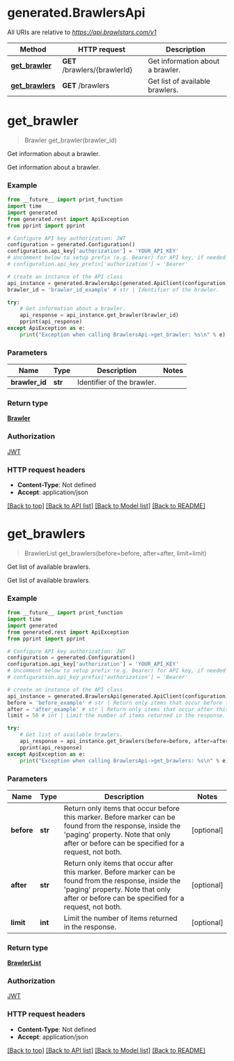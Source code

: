 # generated.BrawlersApi

All URIs are relative to *https://api.brawlstars.com/v1*

Method | HTTP request | Description
------------- | ------------- | -------------
[**get_brawler**](BrawlersApi.md#get_brawler) | **GET** /brawlers/{brawlerId} | Get information about a brawler.
[**get_brawlers**](BrawlersApi.md#get_brawlers) | **GET** /brawlers | Get list of available brawlers.

# **get_brawler**
> Brawler get_brawler(brawler_id)

Get information about a brawler.

Get information about a brawler.

### Example
```python
from __future__ import print_function
import time
import generated
from generated.rest import ApiException
from pprint import pprint

# Configure API key authorization: JWT
configuration = generated.Configuration()
configuration.api_key['authorization'] = 'YOUR_API_KEY'
# Uncomment below to setup prefix (e.g. Bearer) for API key, if needed
# configuration.api_key_prefix['authorization'] = 'Bearer'

# create an instance of the API class
api_instance = generated.BrawlersApi(generated.ApiClient(configuration))
brawler_id = 'brawler_id_example' # str | Identifier of the brawler.

try:
    # Get information about a brawler.
    api_response = api_instance.get_brawler(brawler_id)
    pprint(api_response)
except ApiException as e:
    print("Exception when calling BrawlersApi->get_brawler: %s\n" % e)
```

### Parameters

Name | Type | Description  | Notes
------------- | ------------- | ------------- | -------------
 **brawler_id** | **str**| Identifier of the brawler. | 

### Return type

[**Brawler**](Brawler.md)

### Authorization

[JWT](../README.md#JWT)

### HTTP request headers

 - **Content-Type**: Not defined
 - **Accept**: application/json

[[Back to top]](#) [[Back to API list]](../README.md#documentation-for-api-endpoints) [[Back to Model list]](../README.md#documentation-for-models) [[Back to README]](../README.md)

# **get_brawlers**
> BrawlerList get_brawlers(before=before, after=after, limit=limit)

Get list of available brawlers.

Get list of available brawlers.

### Example
```python
from __future__ import print_function
import time
import generated
from generated.rest import ApiException
from pprint import pprint

# Configure API key authorization: JWT
configuration = generated.Configuration()
configuration.api_key['authorization'] = 'YOUR_API_KEY'
# Uncomment below to setup prefix (e.g. Bearer) for API key, if needed
# configuration.api_key_prefix['authorization'] = 'Bearer'

# create an instance of the API class
api_instance = generated.BrawlersApi(generated.ApiClient(configuration))
before = 'before_example' # str | Return only items that occur before this marker. Before marker can be found from the response, inside the 'paging' property. Note that only after or before can be specified for a request, not both.  (optional)
after = 'after_example' # str | Return only items that occur after this marker. Before marker can be found from the response, inside the 'paging' property. Note that only after or before can be specified for a request, not both.  (optional)
limit = 56 # int | Limit the number of items returned in the response. (optional)

try:
    # Get list of available brawlers.
    api_response = api_instance.get_brawlers(before=before, after=after, limit=limit)
    pprint(api_response)
except ApiException as e:
    print("Exception when calling BrawlersApi->get_brawlers: %s\n" % e)
```

### Parameters

Name | Type | Description  | Notes
------------- | ------------- | ------------- | -------------
 **before** | **str**| Return only items that occur before this marker. Before marker can be found from the response, inside the &#x27;paging&#x27; property. Note that only after or before can be specified for a request, not both.  | [optional] 
 **after** | **str**| Return only items that occur after this marker. Before marker can be found from the response, inside the &#x27;paging&#x27; property. Note that only after or before can be specified for a request, not both.  | [optional] 
 **limit** | **int**| Limit the number of items returned in the response. | [optional] 

### Return type

[**BrawlerList**](BrawlerList.md)

### Authorization

[JWT](../README.md#JWT)

### HTTP request headers

 - **Content-Type**: Not defined
 - **Accept**: application/json

[[Back to top]](#) [[Back to API list]](../README.md#documentation-for-api-endpoints) [[Back to Model list]](../README.md#documentation-for-models) [[Back to README]](../README.md)

